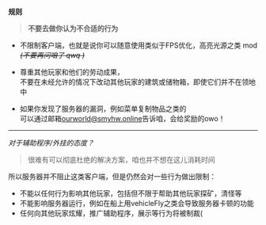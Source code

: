 **规则**

> **不要去做你认为不合适的行为**

* 不限制客户端，也就是说你可以随意使用类似于FPS优化，高亮光源之类 mod *~~(不要再问咱了 qwq )~~*

* 尊重其他玩家和他们的劳动成果，  
不要在未经允许的情况下改动其他玩家的建筑或储物箱，即使它们并不在领地中

* 如果你发现了服务器的漏洞，例如菜单复制物品之类的  
可以通过邮箱[ourworld@smyhw.online](mailto:ourworld@smyhw.online)告诉咱，会给奖励的owo！
  



***

*对于辅助程序/外挂的态度？*  
> 很难有可以彻底杜绝的解决方案，咱也并不想在这儿消耗时间

所以服务器并不阻止这类客户端，但是仍然会对一些行为做出限制：
* 不能以任何行为影响其他玩家，包括但不限于帮助其他玩家探矿，清怪等
* 不能影响服务器运行，例如在船上用vehicleFly之类会导致服务器卡顿的功能
* 任何向其他玩家炫耀，推广辅助程序，展示等行为将被制裁(